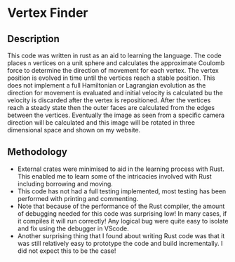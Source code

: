 # Vertex Finder
## Description
This code was written in rust as an aid to learning the language. The code places `n` vertices on a unit sphere and calculates the approximate Coulomb force to determine the direction of movement for each vertex. The vertex position is evolved in time until the vertices reach a stable position. This does not implement a full Hamiltonian or Lagrangian evolution as the direction for movement is evaluated and initial velocity is calculated bu the velocity is discarded after the vertex is repositioned. After the vertices reach a steady state then the outer faces are calculated from the edges between the vertices. Eventually the image as seen from a specific camera direction will be calculated and this image will be rotated in three dimensional space and shown on my website.
## Methodology
+ External crates were minimised to aid in the learning process with Rust. This enabled me to learn some of the intricacies involved with Rust including borrowing and moving.  
+ This code has not had a full testing implemented, most testing has been performed with printing and commenting.
+ Note that because of the performance of the Rust compiler, the amount of debugging needed for this code was surprising low! In many cases, if it compiles it will run correctly! Any logical bug were quite easy to isolate and fix using the debugger in VScode.
+ Another surprising thing that I found about writing Rust code was that it was still relatively easy to prototype the code and build incrementally. I did not expect this to be the case!